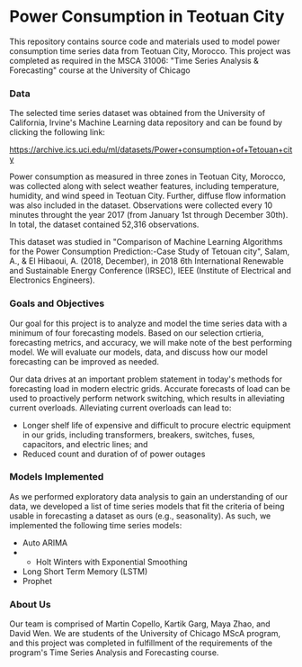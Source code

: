 # Power Consumption in Teotuan City

This repository contains source code and materials used to model power consumption 
time series data from Teotuan City, Morocco. This project was completed as required
in the MSCA 31006: "Time Series Analysis & Forecasting" course at the University of Chicago


### Data

The selected time series dataset was obtained from the University of California, Irvine's Machine Learning data repository
and can be found by clicking the following link:

https://archive.ics.uci.edu/ml/datasets/Power+consumption+of+Tetouan+city

Power consumption as measured in three zones in Teotuan City, Morocco, was collected along with 
select weather features, including temperature, humidity, and wind speed in Teotuan City. Further, 
diffuse flow information was also included in the dataset. Observations were collected every 10 
minutes throught the year 2017 (from January 1st through December 30th). In total, the dataset 
contained 52,316 observations. 

This dataset was studied in 
"Comparison of Machine Learning Algorithms for the Power Consumption Prediction:-Case Study of Tetouan city",
Salam, A., & El Hibaoui, A. (2018, December), in 2018 6th International Renewable and Sustainable 
Energy Conference (IRSEC), IEEE (Institute of Electrical and Electronics Engineers).


### Goals and Objectives

Our goal for this project is to analyze and model the time series data with a minimum
of four forecasting models. Based on our selection crtieria, forecasting metrics, and accuracy, we will make note of the best performing model. We will evaluate our models, data,
and discuss how our model forecasting can be improved as needed.

Our data drives at an important problem statement in today's methods for forecasting load
in modern electric grids. Accurate forecasts of load can be used to proactively perform network switching, which results in alleviating current overloads. Alleviating current overloads can lead to:

* Longer shelf life of expensive and difficult to procure electric equipment in our grids, including transformers, breakers, switches, fuses, capacitors, and electric lines; and
*  Reduced count and duration of of power outages


### Models Implemented

As we performed exploratory data analysis to gain an understanding of our data, we developed a list of time series models that fit the criteria of being usable in forecasting a dataset as ours (e.g., seasonality). As such, we implemented the following time series models:

* Auto ARIMA
* * Holt Winters with Exponential Smoothing
* Long Short Term Memory (LSTM)
* Prophet


### About Us

Our team is comprised of Martin Copello, Kartik Garg, Maya Zhao, and David Wen. We are students of the University of Chicago MScA program, and this project was completed in fulfillment of the requirements of the program's Time Series Analysis and Forecasting course.
